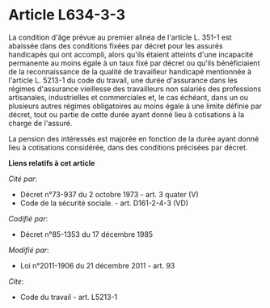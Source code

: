 # Article L634-3-3

La condition d'âge prévue au premier alinéa de l'article L. 351-1 est abaissée dans des conditions fixées par décret pour les
assurés handicapés qui ont accompli, alors qu'ils étaient atteints d'une incapacité permanente au moins égale à un taux fixé
par décret ou qu'ils bénéficiaient de la reconnaissance de la qualité de travailleur handicapé mentionnée à l'article L.
5213-1 du code du travail, une durée d'assurance dans les régimes d'assurance vieillesse des travailleurs non salariés des
professions artisanales, industrielles et commerciales et, le cas échéant, dans un ou plusieurs autres régimes obligatoires
au moins égale à une limite définie par décret, tout ou partie de cette durée ayant donné lieu à cotisations à la charge de
l'assuré.

La pension des intéressés est majorée en fonction de la durée ayant donné lieu à cotisations considérée, dans des conditions
précisées par décret.

**Liens relatifs à cet article**

_Cité par_:

  - Décret n°73-937 du 2 octobre 1973 - art. 3 quater (V)
  - Code de la sécurité sociale. - art. D161-2-4-3 (VD)

_Codifié par_:

  - Décret n°85-1353 du 17 décembre 1985

_Modifié par_:

  - Loi n°2011-1906 du 21 décembre 2011 - art. 93

_Cite_:

  - Code du travail - art. L5213-1
